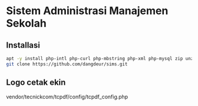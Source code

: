 # Sistem Administrasi Manajemen Sekolah

## Installasi  
```bash
apt -y install php-intl php-curl php-mbstring php-xml php-mysql zip unzip php-zip php-imagick
git clone https://github.com/dangdeur/sims.git
```

## Logo cetak ekin
vendor/tecnickcom/tcpdf/config/tcpdf_config.php




